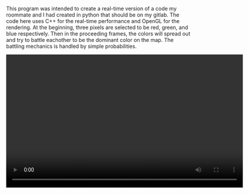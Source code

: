 This program was intended to create a real-time version of a code my roommate and I had created in python that should be on my gitlab. The code here uses C++ for the real-time performance and OpenGL for the rendering. At the beginning, three pixels are selected to be red, green, and blue respectively. Then in the proceeding frames, the colors will spread out and try to battle eachother to be the dominant color on the map. The battling mechanics is handled by simple probabilities.

<video controls width="640" height="360">
  <source src="NativeColorSimulationExample.mp4" type="video/mp4">
</video>
